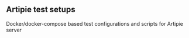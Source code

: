 ## Artipie test setups

Docker/docker-compose based test configurations and scripts for Artipie server
